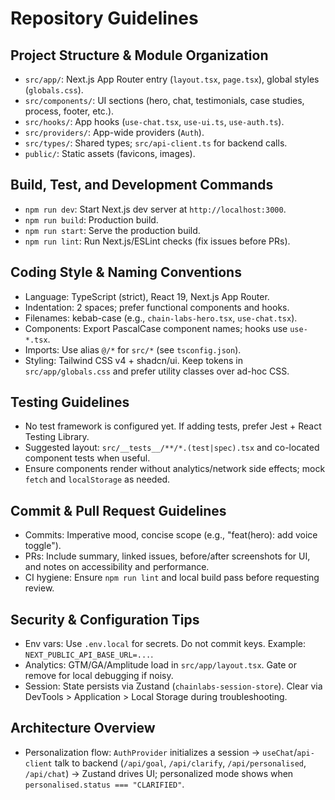# Repository Guidelines

## Project Structure & Module Organization
- `src/app/`: Next.js App Router entry (`layout.tsx`, `page.tsx`), global styles (`globals.css`).
- `src/components/`: UI sections (hero, chat, testimonials, case studies, process, footer, etc.).
- `src/hooks/`: App hooks (`use-chat.tsx`, `use-ui.ts`, `use-auth.ts`).
- `src/providers/`: App-wide providers (`Auth`).
- `src/types/`: Shared types; `src/api-client.ts` for backend calls.
- `public/`: Static assets (favicons, images).

## Build, Test, and Development Commands
- `npm run dev`: Start Next.js dev server at `http://localhost:3000`.
- `npm run build`: Production build.
- `npm run start`: Serve the production build.
- `npm run lint`: Run Next.js/ESLint checks (fix issues before PRs).

## Coding Style & Naming Conventions
- Language: TypeScript (strict), React 19, Next.js App Router.
- Indentation: 2 spaces; prefer functional components and hooks.
- Filenames: kebab-case (e.g., `chain-labs-hero.tsx`, `use-chat.tsx`).
- Components: Export PascalCase component names; hooks use `use-*.tsx`.
- Imports: Use alias `@/*` for `src/*` (see `tsconfig.json`).
- Styling: Tailwind CSS v4 + shadcn/ui. Keep tokens in `src/app/globals.css` and prefer utility classes over ad-hoc CSS.

## Testing Guidelines
- No test framework is configured yet. If adding tests, prefer Jest + React Testing Library.
- Suggested layout: `src/__tests__/**/*.(test|spec).tsx` and co-located component tests when useful.
- Ensure components render without analytics/network side effects; mock `fetch` and `localStorage` as needed.

## Commit & Pull Request Guidelines
- Commits: Imperative mood, concise scope (e.g., "feat(hero): add voice toggle").
- PRs: Include summary, linked issues, before/after screenshots for UI, and notes on accessibility and performance.
- CI hygiene: Ensure `npm run lint` and local build pass before requesting review.

## Security & Configuration Tips
- Env vars: Use `.env.local` for secrets. Do not commit keys. Example: `NEXT_PUBLIC_API_BASE_URL=...`.
- Analytics: GTM/GA/Amplitude load in `src/app/layout.tsx`. Gate or remove for local debugging if noisy.
- Session: State persists via Zustand (`chainlabs-session-store`). Clear via DevTools > Application > Local Storage during troubleshooting.

## Architecture Overview
- Personalization flow: `AuthProvider` initializes a session → `useChat`/`api-client` talk to backend (`/api/goal`, `/api/clarify`, `/api/personalised`, `/api/chat`) → Zustand drives UI; personalized mode shows when `personalised.status === "CLARIFIED"`.
